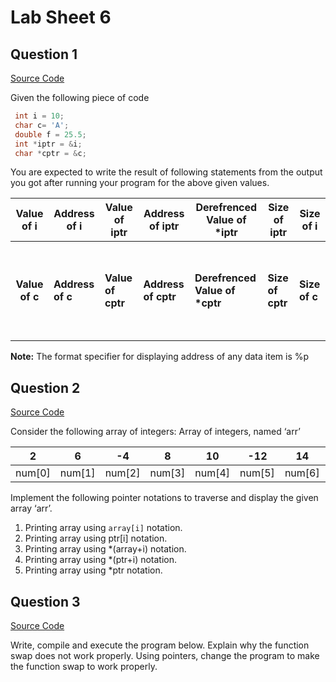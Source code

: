 # Lab Sheet 6

## Question 1

[Source Code](./q1.c)

Given the following piece of code

```c
 int i = 10;    
 char c= 'A';
 double f = 25.5;
 int *iptr = &i;
 char *cptr = &c;
```

 You are expected to write the result of following statements from the output you got after running your program for the above given values. 


| Value of i | Address of i | Value of iptr | Address of iptr | Derefrenced Value of *iptr | Size of iptr | Size of i |
|:----------:|--------------|---------------|-----------------|----------------------------|--------------|-----------|
| <br><br> |  |  |  |  |  |  |
| **Value of c** | **Address of c** | **Value of cptr** | **Address of cptr** | **Derefrenced Value of \*cptr** | **Size of cptr** | **Size of c** |
| <br><br> |  |  |  |  |  |  |



						
**Note:** The format specifier for displaying address of any data item is %p


## Question 2

[Source Code](./q2.c)


Consider the following array of integers:
Array of integers, named ‘arr’

| 2 | 6 | -4 | 8 | 10 |	-12 | 14 | 16 | 18 | 20 |
|---|---|----|---|----|-----|----|----|----|----|
|num[0]|num[1]|num[2]|num[3]|num[4]|num[5]|num[6]|num[7]|num[8]|num[9]|

Implement the following pointer notations to traverse and display the given array ‘arr’.
1.	Printing array using `array[i]` notation.
2.	Printing array using ptr[i] notation.
3.	Printing array using *(array+i) notation.
4.	Printing array using *(ptr+i) notation.
5.	Printing array using *ptr notation.


## Question 3

[Source Code](./q3.c)

Write, compile and execute the program below. Explain why the function swap does not work properly. Using pointers, change the program to make the function swap to work properly. 
